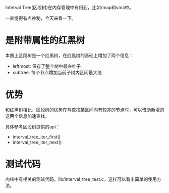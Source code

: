 Interval Tree(区段树)在内存管理中有用到，比如rmap和vma中。

一直觉得有点神秘，今天来看一下。

# 是附带属性的红黑树

本质上区段树是一个红黑树，在红黑树的基础上增加了两个信息：

  * leftmost: 保存了整个树中最左叶子
  * subtree:  每个节点增加当前子树内区间最大值

# 优势

和红黑树相比，区段树的优势在与查找某区间内有较差的节点时，可以借助新增的这两个信息加速查找。

具体参考区段树提供的api：

  * interval_tree_iter_first()
  * interval_tree_iter_next()

# 测试代码

内核中有相关的测试代码，lib/interval_tree_test.c。这样可以看出简单的使用方法。

